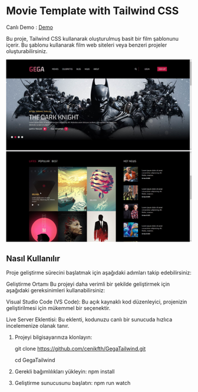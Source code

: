 # Movie Template with Tailwind CSS
Canlı Demo : [Demo](https://gegatailwind.netlify.app/)

Bu proje, Tailwind CSS kullanarak oluşturulmuş basit bir film şablonunu içerir. Bu şablonu kullanarak film web siteleri veya benzeri projeler oluşturabilirsiniz.

![Resim Açıklaması](https://github.com/cenikfth/GegaTailwind/blob/master/src/images/Theme.jpg?raw=true)
![Resim Açıklaması](https://github.com/cenikfth/GegaTailwind/blob/master/src/images/Theme1.png?raw=true)
## Nasıl Kullanılır

Proje geliştirme sürecini başlatmak için aşağıdaki adımları takip edebilirsiniz:

Geliştirme Ortamı
Bu projeyi daha verimli bir şekilde geliştirmek için aşağıdaki gereksinimleri kullanabilirsiniz:

Visual Studio Code (VS Code): Bu açık kaynaklı kod düzenleyici, projenizin geliştirilmesi için mükemmel bir seçenektir.

Live Server Eklentisi: Bu eklenti, kodunuzu canlı bir sunucuda hızlıca incelemenize olanak tanır.

1. Projeyi bilgisayarınıza klonlayın:

   git clone https://github.com/cenikfth/GegaTailwind.git
   
   cd GegaTailwind
   
3. Gerekli bağımlılıkları yükleyin:
  npm install
4. Geliştirme sunucusunu başlatın:
npm run watch
